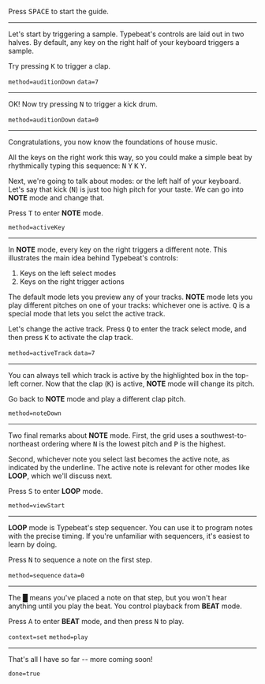 Press <kbd role="button">SPACE</kbd> to start the guide.

---

Let's start by triggering a sample.
Typebeat's controls are laid out in two halves.
By default, any key on the right half of your keyboard triggers a sample.

Try pressing <kbd>K</kbd> to trigger a clap.

`method=auditionDown` `data=7`

---

OK! Now try pressing <kbd>N</kbd> to trigger a kick drum.

`method=auditionDown` `data=0`

---

Congratulations, you now know the foundations of house music.

All the keys on the right work this way, so you could make a simple beat by rhythmically typing this sequence:
<kbd>N</kbd> <kbd>Y</kbd> <kbd>K</kbd> <kbd>Y</kbd>.

Next, we're going to talk about modes: or the left half of your keyboard.
Let's say that kick (<kbd>N</kbd>) is just too high pitch for your taste.
We can go into <b>NOTE</b> mode and change that.

Press <kbd>T</kbd> to enter <b>NOTE</b> mode.

`method=activeKey`

---

In <b>NOTE</b> mode, every key on the right triggers a different note.
This illustrates the main idea behind Typebeat's controls:

<ol>
  <li>Keys on the left select modes</li>
  <li>Keys on the right trigger actions</li>
</ol>

The default mode lets you preview any of your tracks.
<b>NOTE</b> mode lets you play different pitches on one of your tracks: whichever one is active.
<kbd>Q</kbd> is a special mode that lets you selct the active track.

Let's change the active track.
Press <kbd>Q</kbd> to enter the track select mode, and then press <kbd>K</kbd> to activate the clap track.

`method=activeTrack` `data=7`

---

You can always tell which track is active by the highlighted box in the top-left corner.
Now that the clap (<kbd>K</kbd>) is active, <b>NOTE</b> mode will change its pitch.

Go back to <b>NOTE</b> mode and play a different clap pitch.

`method=noteDown`

---

Two final remarks about <b>NOTE</b> mode.
First, the grid uses a southwest-to-northeast ordering where <kbd>N</kbd> is the lowest pitch and <kbd>P</kbd> is the highest.

Second, whichever note you select last becomes the active note, as indicated by the underline.
The active note is relevant for other modes like <b>LOOP</b>, which we'll discuss next.

Press <kbd>S</kbd> to enter <b>LOOP</b> mode.

`method=viewStart`

---

<b>LOOP</b> mode is Typebeat's step sequencer.
You can use it to program notes with the precise timing.
If you're unfamiliar with sequencers, it's easiest to learn by doing.

Press <kbd>N</kbd> to sequence a note on the first step.

`method=sequence` `data=0`

---

The █ means you've placed a note on that step, but you won't hear anything until you play the beat.
You control playback from <b>BEAT</b> mode.

Press <kbd>A</kbd> to enter <b>BEAT</b> mode, and then press <kbd>N</kbd> to play.

`context=set` `method=play`

---

That's all I have so far -- more coming soon!

`done=true`
